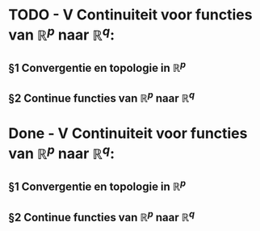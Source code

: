 # TODO - V Continuiteit voor functies van $\mathbb{R}^p$ naar $\mathbb{R}^q$: 

## §1 Convergentie en topologie in $\mathbb{R}^p$
## §2 Continue functies van $\mathbb{R}^p$ naar $\mathbb{R}^q$


# Done - V Continuiteit voor functies van $\mathbb{R}^p$ naar $\mathbb{R}^q$: 

## §1 Convergentie en topologie in $\mathbb{R}^p$
## §2 Continue functies van $\mathbb{R}^p$ naar $\mathbb{R}^q$
